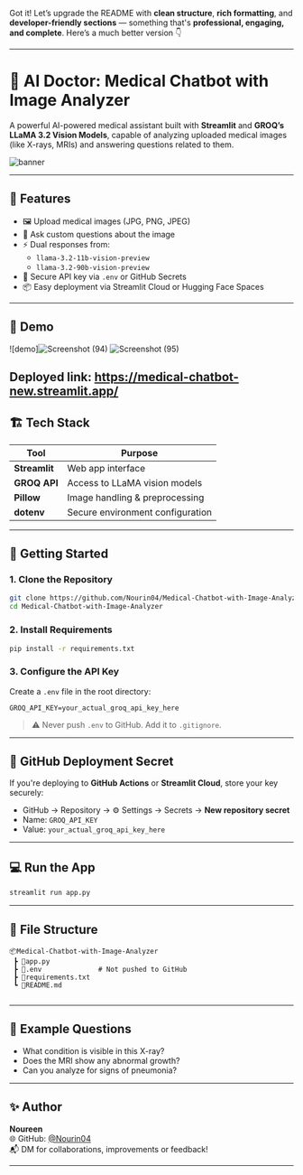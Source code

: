 Got it! Let’s upgrade the README with **clean structure**, **rich formatting**, and **developer-friendly sections** — something that's **professional, engaging, and complete**. Here’s a much better version 👇

---

# 🧠 AI Doctor: Medical Chatbot with Image Analyzer

A powerful AI-powered medical assistant built with **Streamlit** and **GROQ’s LLaMA 3.2 Vision Models**, capable of analyzing uploaded medical images (like X-rays, MRIs) and answering questions related to them.

![banner](https://raw.githubusercontent.com/Nourin04/Medical-Chatbot-with-Image-Analyzer/main/assets/banner.png) <!-- Optional if you want a banner -->

---

## 🚀 Features

- 🖼️ Upload medical images (JPG, PNG, JPEG)
- 💬 Ask custom questions about the image
- ⚡ Dual responses from:
  - `llama-3.2-11b-vision-preview`
  - `llama-3.2-90b-vision-preview`
- 🔐 Secure API key via `.env` or GitHub Secrets
- 📦 Easy deployment via Streamlit Cloud or Hugging Face Spaces

---

## 📸 Demo

![demo]![Screenshot (94)](https://github.com/user-attachments/assets/6794e0c1-da47-4640-9533-07a200bd1e6f)
![Screenshot (95)](https://github.com/user-attachments/assets/ce4301d5-7335-4114-94ef-c5f15b8729dc)


Deployed link: https://medical-chatbot-new.streamlit.app/
---

## 🏗️ Tech Stack

| Tool        | Purpose                          |
|-------------|----------------------------------|
| **Streamlit** | Web app interface                |
| **GROQ API** | Access to LLaMA vision models     |
| **Pillow**   | Image handling & preprocessing   |
| **dotenv**   | Secure environment configuration |

---

## 🔧 Getting Started

### 1. Clone the Repository

```bash
git clone https://github.com/Nourin04/Medical-Chatbot-with-Image-Analyzer.git
cd Medical-Chatbot-with-Image-Analyzer
```

### 2. Install Requirements

```bash
pip install -r requirements.txt
```

### 3. Configure the API Key

Create a `.env` file in the root directory:

```env
GROQ_API_KEY=your_actual_groq_api_key_here
```

> ⚠️ Never push `.env` to GitHub. Add it to `.gitignore`.

---

## 🔐 GitHub Deployment Secret

If you're deploying to **GitHub Actions** or **Streamlit Cloud**, store your key securely:

- GitHub → Repository → ⚙️ Settings → Secrets → **New repository secret**
- Name: `GROQ_API_KEY`  
- Value: `your_actual_groq_api_key_here`

---

## 💻 Run the App

```bash
streamlit run app.py
```

---

## 📁 File Structure

```
📦Medical-Chatbot-with-Image-Analyzer
 ┣ 📄app.py
 ┣ 📄.env              # Not pushed to GitHub
 ┣ 📄requirements.txt
 ┗ 📄README.md
  
```


---

## 🧪 Example Questions

- What condition is visible in this X-ray?
- Does the MRI show any abnormal growth?
- Can you analyze for signs of pneumonia?

---

## ✨ Author

**Noureen**  
🌐 GitHub: [@Nourin04](https://github.com/Nourin04)  
📬 DM for collaborations, improvements or feedback!

---



